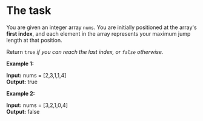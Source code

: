 # The task

You are given an integer array `nums`. You are initially positioned at the array's **first index**, and each element in the array represents your maximum jump length at that position.

Return `true` _if you can reach the last index, or `false` otherwise._

**Example 1:**

**Input:** nums = [2,3,1,1,4]  
**Output:** true

**Example 2:**

**Input:** nums = [3,2,1,0,4]  
**Output:** false
